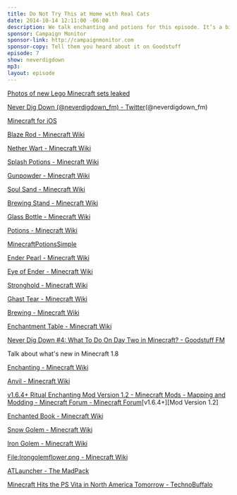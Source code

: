 ```yaml
---
title: Do Not Try This at Home with Real Cats
date: 2014-10-14 12:11:00 -06:00
description: We talk enchanting and potions for this episode. It’s a bit technical but hopefully you’ll be inspired to try out crafting potions and enchanting your swords, pick axes and other tools. We also answer a listener question about golems and getting off a horse.
sponsor: Campaign Monitor
sponsor-link: http://campaignmonitor.com
sponsor-copy: Tell them you heard about it on Goodstuff
episode: 7
show: neverdigdown
mp3:  
layout: episode
---
```


[Photos of new Lego Minecraft sets leaked](http://lego.gizmodo.com/russian-franchise-mir-kubikov-leaks-detailed-images-of-1643957029)

[Never Dig Down (@neverdigdown_fm) - Twitter](https://twitter.com/neverdigdown_fm)(@neverdigdown_fm)

[Minecraft for iOS](https://itunes.apple.com/ca/app/minecraft-pocket-edition/id479516143?mt=8&uo=4&at=10l4Ki)

[Blaze Rod - Minecraft Wiki](http://minecraft.gamepedia.com/Blaze_Rod)

[Nether Wart - Minecraft Wiki](http://minecraft.gamepedia.com/Nether_Wart)

[Splash Potions - Minecraft Wiki](http://minecraft.gamepedia.com/Splash_Potions)

[Gunpowder - Minecraft Wiki](http://minecraft.gamepedia.com/Gunpowder)

[Soul Sand - Minecraft Wiki](http://minecraft.gamepedia.com/Soul_Sand)

[Brewing Stand - Minecraft Wiki](http://minecraft.gamepedia.com/Brewing_Stand)

[Glass Bottle - Minecraft Wiki](http://minecraft.gamepedia.com/Glass_bottle)

[Potions - Minecraft Wiki](http://minecraft.gamepedia.com/Potions)

[MinecraftPotionsSimple](http://hydra-media.cursecdn.com/minecraft.gamepedia.com/0/0d/MinecraftPotionsSimple.png)

[Ender Pearl - Minecraft Wiki](http://minecraft.gamepedia.com/Ender_Pearl)

[Eye of Ender - Minecraft Wiki](http://minecraft.gamepedia.com/Eye_of_Ender)

[Stronghold - Minecraft Wiki](http://minecraft.gamepedia.com/Stronghold)

[Ghast Tear - Minecraft Wiki](http://minecraft.gamepedia.com/Ghast_tear)

[Brewing - Minecraft Wiki](http://minecraft.gamepedia.com/Brewing)

[Enchantment Table - Minecraft Wiki](http://minecraft.gamepedia.com/Enchantment_Table)

[Never Dig Down #4: What To Do On Day Two in Minecraft? - Goodstuff FM](http://goodstuff.fm/neverdigdown/4)

Talk about what's new in Minecraft 1.8

[Enchanting - Minecraft Wiki](http://minecraft.gamepedia.com/Enchanting)

[Anvil - Minecraft Wiki](http://minecraft.gamepedia.com/Anvil)

[v1.6.4+ Ritual Enchanting Mod Version 1.2 - Minecraft Mods - Mapping and Modding - Minecraft Forum - Minecraft Forum](http://www.minecraftforum.net/forums/mapping-and-modding/minecraft-mods/1292799-v1-6-4-ritual-enchanting-mod-mod-version-1-2)[v1.6.4+][Mod Version 1.2]

[Enchanted Book - Minecraft Wiki](http://minecraft.gamepedia.com/Enchanted_Book)

[Snow Golem - Minecraft Wiki](http://minecraft.gamepedia.com/Snow_Golem)

[Iron Golem - Minecraft Wiki](http://minecraft.gamepedia.com/Iron_Golem)

[File:Irongolemflower.png - Minecraft Wiki](http://minecraft.gamepedia.com/File:Irongolemflower.png)

[ATLauncher - The MadPack](http://www.atlauncher.com/pack/TheMadPack/)

[Minecraft Hits the PS Vita in North America Tomorrow - TechnoBuffalo](http://www.technobuffalo.com/2014/10/13/minecraft-ps-vita-release-date/)
